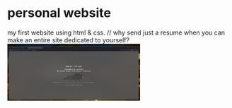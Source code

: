 # personal website
my first website using html & css. //
why send just a resume when you can make an entire site dedicated to yourself?
<img src = "/images/2025-06-25-221630_hyprshot.png"
		width="300" height="129" />

